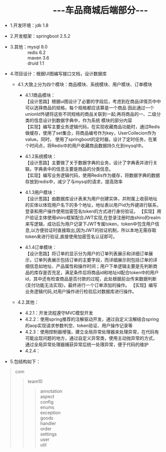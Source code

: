 &nbsp;&nbsp;&nbsp;&nbsp;&nbsp;&nbsp;&nbsp;&nbsp;&nbsp;&nbsp;&nbsp;&nbsp;&nbsp;&nbsp;&nbsp;&nbsp;&nbsp;&nbsp;&nbsp;&nbsp;&nbsp;&nbsp;&nbsp;&nbsp;---车品商城后端部分---
===
* 1.开发环境：jdk 1.8  

* 2.开发框架：springboot 2.5.2  

* 3.其他：mysql 8.0  
 &nbsp;&nbsp;&nbsp;&nbsp;&nbsp;&nbsp;&nbsp;&nbsp;&nbsp;&nbsp;&nbsp;&nbsp;&nbsp;&nbsp;redis 6.2  
 &nbsp;&nbsp;&nbsp;&nbsp;&nbsp;&nbsp;&nbsp;&nbsp;&nbsp;&nbsp;&nbsp;&nbsp;&nbsp;&nbsp;maven 3.6  
 &nbsp;&nbsp;&nbsp;&nbsp;&nbsp;&nbsp;&nbsp;&nbsp;&nbsp;&nbsp;&nbsp;&nbsp;&nbsp;&nbsp;druid 1.1  

* 4.项目设计：根据UI图编写接口文档，设计数据库  
  * 4.1.大致上分为四个模块：商品模块、系统模块、用户模块、订单模块  
    * 4.1.1商品模块：<br>【设计思路】根据ui图设计了必要的字段后，考虑到在商品详情页中中可以选择商品的规格，每个规格都应该算是一个商品 
                             因此通过一个unionId外键将这些不同规格的商品关联到一起;再将商品的一、二级分类的信息设计到数据字典中，作为系统
                              模块的部分内容  
                   【实现】编写主要业务逻辑代码，在实现收藏商品功能时，通过Redis做缓存，使用了set集合，将商品编号作为key，UserCollecion作为value。同时，
                           使用了springboot的定时器，设计了定时任务，在某个时间点，将Redis中的用户收藏商品数据持久化到mysql中。  
     
    * 4.1.2系统模块：<br>【设计思路】主要做了关于数据字典的业务，设计了字典表并进行关联。字典表中的信息主要是商品的分类信息。  
                    【实现】编写业务逻辑代码，使用Redis作为缓存，将数据字典的数据存放到redis中，减少了与mysql的请求，提高效率  
                    
    * 4.1.3用户模块：<br>【设计思路】由数据库设计表来为用户创建实体，并附属上收获地址的实体以体现用户名下的多个地址，地址表以用户id为外键进行联系，登录和用户操作使用加密签名token的方式进行身份验证。 
                    【实现】用户验证主体使用shiro框架配合JWT实现,在登录注册时由shiro的realm来写逻辑，成功后为用户记录下JWT专属token，token中包含用户信息,以方便验证时直接取出,因为JWT的验证机制，所以本地无需存取token来进行验证,直接使用加密签名认证即可。 
    
    * 4.1.4订单模块：<br>【设计思路】将订单的显示分为用户的订单列表展示和详细订单展示，订单列表展示包括订单的主要字段，而详细展示则包括订单的详细信息如地址、产品属性和操作时间；用户下单逻辑主要是先判断商品的库存是否充足，满足条件后将商品id和地址id配合token中的用户id，其中还有检查商品是否付款的过程，此处根据前台传来数据判断(支付功能无法实现)，最终进行一个订单添加的操作。 
                     【实现】编写业务逻辑代码,对用户操作进行检验后对数据库进行操作。 
    
  * 4.2.其他：  
    * 4.2.1：开发流程遵守MVC模型开发  
    * 4.2.2：使用spring推荐的注解驱动开发，通过自定义注解结合spring的aop实现请求参数判空、token验证、用户操作记录等  
    * 4.2.3：使用控制器增强，建立全局异常处理器来处理异常，在代码有可能出现问题的地方，通过自定义异常类，使用主动抛异常的方式，通过全局异常处理器捕获异常后统一处理异常，便于代码的维护  
    * 4.2.4：
      
    
* 5.包结构如下：  
>com
>>team10  
>>>annotation  
>>>aspect  
>>>config  
>>>enums  
>>>exception  
>>>goods  
>>>handler  
>>>order  
>>>settings  
>>>user  
>>>util  
